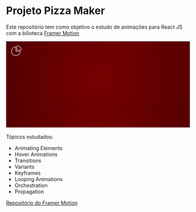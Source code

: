 # Projeto Pizza Maker

Este repositório tem como objetivo o estudo de animações para React JS com a bilioteca [Framer Motion](https://www.framer.com/motion/)

![](framer-motion-react.gif)

Tópicos estudados:

 - Animating Elements
 - Hover Animations
 - Transitions
 - Variants
 - Keyframes
 - Looping Animations
 - Orchestration
 - Propagation

 [Repositório do Framer Motion](https://github.com/framer/motion)